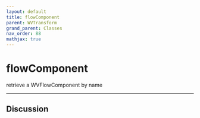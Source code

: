 ```yaml
---
layout: default
title: flowComponent
parent: WVTransform
grand_parent: Classes
nav_order: 88
mathjax: true
---
```


#  flowComponent

retrieve a WVFlowComponent by name


---

## Discussion

  
